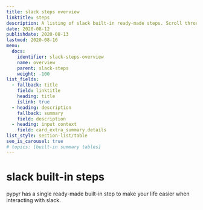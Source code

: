 ```yaml
---
title: slack steps overview
linktitle: steps
description: A listing of slack built-in ready-made steps. Scroll through all pypyr's slack built-in steps here.
date: 2020-08-12
publishdate: 2020-08-13
lastmod: 2020-08-16
menu:
  docs:
    identifier: slack-steps-overview
    name: overview
    parent: slack-steps
    weight: -100
list_fields:
  - fallback: title
    field: linktitle
    heading: title
    islink: true
  - heading: description
    fallback: summary
    field: description
  - heading: input context
    field: card_extra_summary.details
list_style: section-list/table
seo_is_carousel: true
# topics: [built-in summary tables]
---
```

# slack built-in steps
pypyr has a single ready-made built-in step to make your life easier 
when interacting with slack.